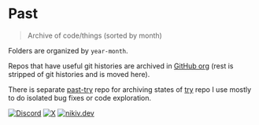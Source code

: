 # Past

> Archive of code/things (sorted by month)

Folders are organized by `year-month`.

Repos that have useful git histories are archived in [GitHub org](https://github.com/past-nikiv) (rest is stripped of git histories and is moved here).

There is separate [past-try](https://github.com/nikitavoloboev/past-try) repo for archiving states of [try](https://github.com/nikitavoloboev/try) repo I use mostly to do isolated bug fixes or code exploration.

[![Discord](https://go.nikiv.dev/badge-discord)](https://go.nikiv.dev/discord) [![X](https://go.nikiv.dev/badge-x)](https://x.com/nikitavoloboev) [![nikiv.dev](https://go.nikiv.dev/badge-nikiv)](https://nikiv.dev)
